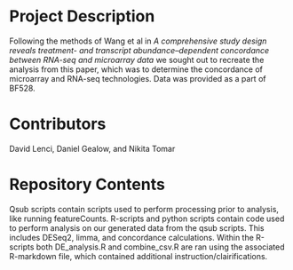 # Project Description

Following the methods of Wang et al in _A comprehensive study design reveals treatment- and transcript abundance–dependent concordance between RNA-seq and microarray data_ we sought out to recreate the analysis from this paper, which was to determine the concordance of microarray and RNA-seq technologies. Data was provided as a part of BF528.

# Contributors

David Lenci, Daniel Gealow, and Nikita Tomar

# Repository Contents

Qsub scripts contain scripts used to perform processing prior to analysis, like running featureCounts. R-scripts and python scripts contain code used to perform analysis on our generated data from the qsub scripts. This includes DESeq2, limma, and concordance calculations. Within the R-scripts both DE_analysis.R and combine_csv.R are ran using the associated R-markdown file, which contained additional instruction/clairifications.  

